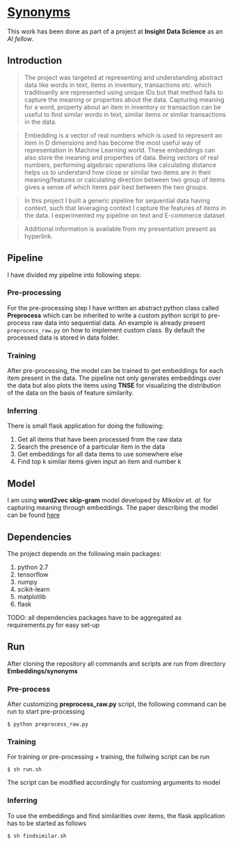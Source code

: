 # [Synonyms](https://docs.google.com/presentation/d/1xOXrY8AvHEO6jKHqcslv0AM-RYvxf401M8GA9K0tI9M/edit?usp=sharing)

This work has been done as part of a project at **Insight Data Science** as an *AI fellow*.

## Introduction
> The project was targeted at representing and understanding abstract data like words in text, items in inventory, transactions etc. which traditioanlly are represented using unique IDs but that method fails to capture the meaning or properties about the data. Capturing meaning for a word, property about an item in inventory or transaction can be useful to find similar words in text, similar items or similar transactions in the data. 

> Embedding is a vector of real numbers which is used to represent an item in D dimensions and has become the most useful way of representation in Machine Learning world. These embeddings can also store the meaning and properties of data. Being vectors of real numbers, performing algebraic operations like calculating distance helps us to understand how close or similar two items are in their meaning/features or calculating direction between two group of items gives a sense of which items pair best between the two groups.

> In this project I built a generic pipeline for sequential data having context, such that leveraging context I capture the features of items in the data. I experimented my pipeline on text and E-commerce dataset

> Additional information is available from my presentation present as hyperlink.
  
## Pipeline
I have divided my pipeline into following steps:
### Pre-processing
For the pre-processing step I have written an abstract python class called **Preprocess** which can be inherited to write a custom python script to pre-process raw data into sequential data. An example is already present `preprocess_raw.py` on how to implement custom class. By default the processed data is stored in data folder.
### Training
After pre-processing, the model can be trained to get embeddings for each item present in the data. The pipeline not only generates embeddings over the data but also plots the items using **TNSE** for visualizing the distribution of the data on the basis of feature similarity. 
### Inferring
There is small flask application for doing the following:
1. Get all items that have been processed from the raw data
2. Search the presence of a particular item in the data
3. Get embeddings for all data items to use somewhere else
4. Find top k similar items given input an item and number k

## Model
I am using **word2vec skip-gram** model developed by *Mikolov et. al.* for capturing meaning through embeddings. The paper describing the model can be found [here](https://papers.nips.cc/paper/5021-distributed-representations-of-words-and-phrases-and-their-compositionality.pdf)

## Dependencies  
The project depends on the following main packages:
1. python 2.7
2. tensorflow
3. numpy
4. scikit-learn
5. matplotlib
6. flask

TODO: all dependencies packages have to be aggregated as requirements.py for easy set-up

## Run
After cloning the repository all commands and scripts are run from directory **Embeddings/synonyms** 
### Pre-process
After customizing **preprocess_raw.py** script, the following command can be run to start pre-processing

`$ python preprocess_raw.py`
### Training
For training or pre-processing + training, the follwing script can be run

`$ sh run.sh`

The script can be modified accordingly for customing arguments to model
### Inferring
To use the embeddings and find similarities over items, the flask application has to be started as follows

`$ sh findsimilar.sh`
